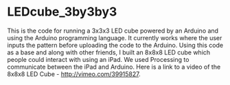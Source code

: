 LEDcube_3by3by3
===============

This is the code for running a 3x3x3 LED cube powered by an Arduino and using the Arduino programming language. It
currently works where the user inputs the pattern before uploading the code to the Arduino. Using this code as a base 
and along with other friends, I built an 8x8x8 LED cube which people could interact with using an iPad. We used 
Processing to communicate between the iPad and Arduino. Here is a link to a video of the 8x8x8 LED Cube - 
http://vimeo.com/39915827.
